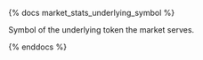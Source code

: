 {% docs market_stats_underlying_symbol %}

Symbol of the underlying token the market serves.

{% enddocs %}